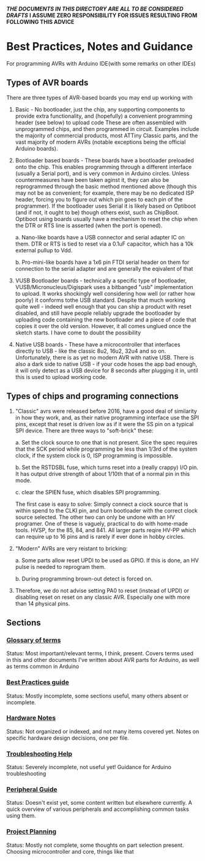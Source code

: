 ***THE DOCUMENTS IN THIS DIRECTORY ARE ALL TO BE CONSIDERED DRAFTS***
**I ASSUME ZERO RESPONSIBILITY FOR ISSUES RESULTING FROM FOLLOWING THIS ADVICE**

# Best Practices, Notes and Guidance
For programming AVRs with Arduino IDE(with some remarks on other IDEs)

## Types of AVR boards
There are three types of AVR-based boards you may end up working with
1. Basic - No bootloader, just the chip, any supporting components to provide extra functionality, and (hopefully) a convenient programming header (see below) to upload code These are often assembled with unprogrammed chips, and then programmed in circuit. Examples include the majority of commercial products, most ATTiny Classic parts, and the vast majority of modern AVRs (notable exceptions being the official Arduino boards).
2. Bootloader based boards - These boards have a bootloader preloaded onto the chip. This enables programming through a different interface (usually a Serial port), and is very common in Arduino circles. Unless countermeasures have been taken aginst it, they can also be reprogrammed through the basic method mentioned above (though this may not be as convenient; for example, there may be no dedicated ISP header, forcing you to figure out which pin goes to each pin of the programmer). If the bootloader uses Serial it is likely based on Optiboot (and if not, it ought to be) though others exist, such as ChipBoot. Optiboot using boards usually have a mechanism to reset the chip when the DTR or RTS line is asserted (when the port is opened).

    a. Nano-like boards have a USB connector and serial adapter IC on them. DTR or RTS is tied to reset via a 0.1uF capacitor, which has a 10k external pullup to Vdd.

    b. Pro-mini-like boards have a 1x6 pin FTDI serial header on them for connection to the serial adapter and are generally the eqivalent of that

3. VUSB Bootloader boards - technically a specific type of bootloader, VUSB/Micronucleus/Digispark uses a bitbanged "usb" implementation to upload. It works shockingly well considering how well (or rather how poorly) it conforms tothe USB standard. Despite that much working quite well - indeed well enough that you can ship a product with reset disabled, and still have people reliably upgrade the bootloader by uploading code containing the new bootloader and a piece of code that copies it over the old version. However, it all comes unglued once the sketch starts. I have come to doubt the possibility
4. Native USB boards - These have a microcontroller that interfaces directly to USB - like the classic 8u2, 16u2, 32u4 and so on. Unfortunately, there is as yet no modern AVR with native USB. There is also a dark side to native USB - if your code hoses the app bad enough, it will only detect as a USB device for 8 seconds after plugging it in, until this is used to upload working code.

## Types of chips and programing connections

1. "Classic" avrs were released before 2016, have a good deal of similarity in how they work, and, as their native programming interface use the SPI pins, except that reset is driven low as if it were the SS pin on a typical SPI device. There are three ways to "soft-brick" these:

    a. Set the clock source to one that is not present. Sice the spec requires that the SCK period while programming be less than 1/3rd of the system clock, if the system clock is 0, ISP programming is impossible.

    b. Set the RSTDSBL fuse, which turns reset into a (really crappy) I/O pin. It has output drive strength of about 1/10th that of a normal pin in this mode.

    c. clear the SPIEN fuse, which disables SPI programming.
  
    The first case is easy to solve: Simply connect a ciock source that is within spend to the CLKI pin, and burn bootloader with the correct clock source selected.  The other two can only be undone with an HV programer. One of these is vaguely, practical to do with home-made tools.  HVSP, for the 85, 84, and 841. All larger parts reqire HV-PP which can require up to 16 pins and is rarely if ever done in hobby circles.

2. "Modern" AVRs are very reistant to bricking:

    a. Some parts allow reset UPDI to be used as GPIO. If this is done, an HV pulse is needed to reprogram them.

    b. During programming brown-out detect is forced on.
3. Therefore, we do not advise setting PA0 to reset (instead of UPDI) or disabling reset on reset on any classic AVR. Especially one with more than 14 physical pins.

## Sections
### [Glossary of terms](Glossary.md)
Status: Most important/relevant terms, I think, present.
Covers terms used in this and other documents I've written about AVR parts for Arduino, as well as terms common in Arduino
### [Best Practices guide](BestPractices.md)
Status: Mostly incomplete, some sections useful, many others absent or incomplete.
### [Hardware Notes](HardwareNotes/)
Status: Not organized or indexed, and not many items covered yet.
Notes on specific hardware design decisions, one per file.
### [Troubleshooting Help](Troubleshooting/)
Status: Severely incomplete, not useful yet!
Guidance for Arduino troubleshooting
### [Peripheral Guide](Peripherals/)
Status: Doesn't exist yet, some content written but elsewhere currently.
A quick overview of various peripherals and accomplishing common tasks using them.
### [Project Planning](ProjectPlanning/)
Status: Mostly not complete, some thoughts on part selection present.
Choosing microcontroller and core, things like that
